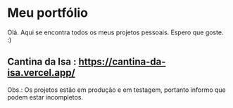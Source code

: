 # Meu portfólio

Olá. Aqui se encontra todos os meus projetos pessoais. Espero que goste. :)

## Cantina da Isa : https://cantina-da-isa.vercel.app/

Obs.: Os projetos estão em produção e em testagem, portanto informo que podem estar incompletos.
